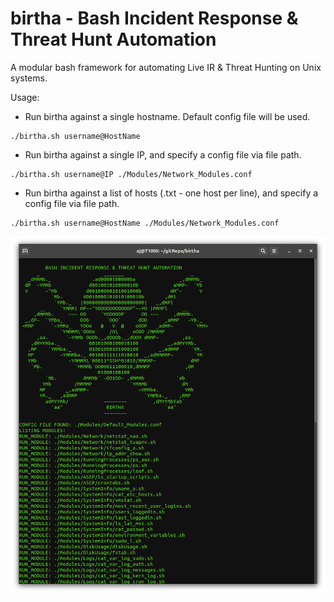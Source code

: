# birtha - Bash Incident Response & Threat Hunt Automation
A modular bash framework for automating Live IR & Threat Hunting on Unix systems. 


Usage: 

* Run birtha against a single hostname. Default config file will be used. 
```
./birtha.sh username@HostName
```

* Run birtha against a single IP, and specify a config file via file path. 
```
./birtha.sh username@IP ./Modules/Network_Modules.conf
```        
 
 * Run birtha against a list of hosts (.txt - one host per line), and specify a config file via file path. 
```
./birtha.sh username@HostName ./Modules/Network_Modules.conf
```        
 
![alt text](https://github.com/ArronJablonowski/birtha/blob/main/birtha.png?raw=true)
